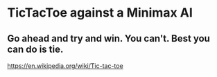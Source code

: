 # TicTacToe against a Minimax AI

## Go ahead and try and win. You can't. Best you can do is tie.

https://en.wikipedia.org/wiki/Tic-tac-toe
